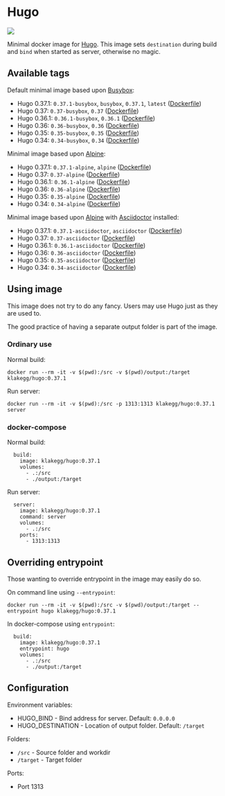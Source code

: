 # Hugo

[![](https://images.microbadger.com/badges/image/klakegg/hugo.svg)](https://microbadger.com/images/klakegg/hugo "Get your own image badge on microbadger.com")

Minimal docker image for [Hugo](http://gohugo.io/). This image sets `destination` during build and `bind` when started as server, otherwise no magic.


## Available tags

Default minimal image based upon [Busybox](https://hub.docker.com/r/_/busybox/):
* Hugo 0.37.1: `0.37.1-busybox`, `busybox`, `0.37.1`, `latest` ([Dockerfile](https://github.com/klakegg/docker-hugo/blob/0.37.1/Dockerfile))
* Hugo 0.37: `0.37-busybox`, `0.37` ([Dockerfile](https://github.com/klakegg/docker-hugo/blob/0.37/Dockerfile))
* Hugo 0.36.1: `0.36.1-busybox`, `0.36.1` ([Dockerfile](https://github.com/klakegg/docker-hugo/blob/0.36.1/Dockerfile))
* Hugo 0.36: `0.36-busybox`, `0.36` ([Dockerfile](https://github.com/klakegg/docker-hugo/blob/0.36/Dockerfile))
* Hugo 0.35: `0.35-busybox`, `0.35` ([Dockerfile](https://github.com/klakegg/docker-hugo/blob/0.35/Dockerfile))
* Hugo 0.34: `0.34-busybox`, `0.34` ([Dockerfile](https://github.com/klakegg/docker-hugo/blob/0.34/Dockerfile))

Minimal image based upon [Alpine](https://hub.docker.com/r/_/alpine/):
* Hugo 0.37.1: `0.37.1-alpine`, `alpine` ([Dockerfile](https://github.com/klakegg/docker-hugo/blob/0.37.1/Dockerfile-alpine))
* Hugo 0.37: `0.37-alpine` ([Dockerfile](https://github.com/klakegg/docker-hugo/blob/0.37/Dockerfile-alpine))
* Hugo 0.36.1: `0.36.1-alpine` ([Dockerfile](https://github.com/klakegg/docker-hugo/blob/0.36.1/Dockerfile-alpine))
* Hugo 0.36: `0.36-alpine` ([Dockerfile](https://github.com/klakegg/docker-hugo/blob/0.36/Dockerfile-alpine))
* Hugo 0.35: `0.35-alpine` ([Dockerfile](https://github.com/klakegg/docker-hugo/blob/0.35/Dockerfile-alpine))
* Hugo 0.34: `0.34-alpine` ([Dockerfile](https://github.com/klakegg/docker-hugo/blob/0.34/Dockerfile-alpine))

Minimal image based upon [Alpine](https://hub.docker.com/r/_/alpine/) with [Asciidoctor](http://asciidoctor.org/) installed:
* Hugo 0.37.1: `0.37.1-asciidoctor`, `asciidoctor` ([Dockerfile](https://github.com/klakegg/docker-hugo/blob/0.37.1/Dockerfile-asciidoctor))
* Hugo 0.37: `0.37-asciidoctor` ([Dockerfile](https://github.com/klakegg/docker-hugo/blob/0.37/Dockerfile-asciidoctor))
* Hugo 0.36.1: `0.36.1-asciidoctor` ([Dockerfile](https://github.com/klakegg/docker-hugo/blob/0.36.1/Dockerfile-asciidoctor))
* Hugo 0.36: `0.36-asciidoctor` ([Dockerfile](https://github.com/klakegg/docker-hugo/blob/0.36/Dockerfile-asciidoctor))
* Hugo 0.35: `0.35-asciidoctor` ([Dockerfile](https://github.com/klakegg/docker-hugo/blob/0.35/Dockerfile-asciidoctor))
* Hugo 0.34: `0.34-asciidoctor` ([Dockerfile](https://github.com/klakegg/docker-hugo/blob/0.34/Dockerfile-asciidoctor))


## Using image

This image does not try to do any fancy. Users may use Hugo just as they are used to.

The good practice of having a separate output folder is part of the image.


### Ordinary use

Normal build:

```docker run --rm -it -v $(pwd):/src -v $(pwd)/output:/target klakegg/hugo:0.37.1```

Run server:

```docker run --rm -it -v $(pwd):/src -p 1313:1313 klakegg/hugo:0.37.1 server```


### docker-compose

Normal build:

```
  build:
    image: klakegg/hugo:0.37.1
    volumes:
      - .:/src
      - ./output:/target
```

Run server:

```
  server:
    image: klakegg/hugo:0.37.1
    command: server
    volumes:
      - .:/src
    ports:
      - 1313:1313
```


## Overriding entrypoint

Those wanting to override entrypoint in the image may easily do so.

On command line using `--entrypoint`:

```docker run --rm -it -v $(pwd):/src -v $(pwd)/output:/target --entrypoint hugo klakegg/hugo:0.37.1```

In docker-compose using `entrypoint`:

```
  build:
    image: klakegg/hugo:0.37.1
    entrypoint: hugo
    volumes:
      - .:/src
      - ./output:/target
```


## Configuration

Environment variables:
* HUGO_BIND - Bind address for server. Default: `0.0.0.0`
* HUGO_DESTINATION - Location of output folder. Default: `/target`

Folders:
* ```/src``` - Source folder and workdir
* ```/target``` - Target folder

Ports:
* Port 1313


